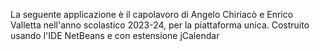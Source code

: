 La seguente applicazione è il capolavoro di Angelo Chiriacò e Enrico Valletta nell'anno scolastico 2023-24, per la piattaforma unica. Costruito usando l'IDE NetBeans e con estensione jCalendar
